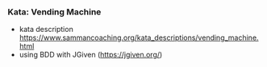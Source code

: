 ### Kata: Vending Machine

- kata description https://www.sammancoaching.org/kata_descriptions/vending_machine.html
- using BDD with JGiven (https://jgiven.org/)